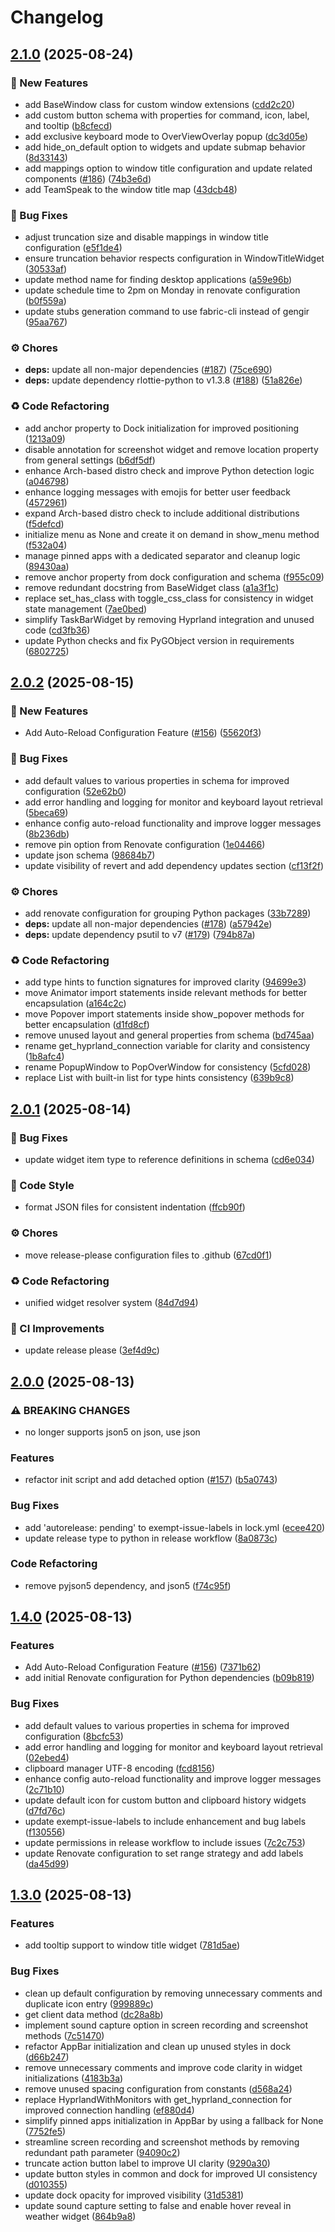 # Changelog

## [2.1.0](https://github.com/rubiin/Tsumiki/compare/v2.0.2...v2.1.0) (2025-08-24)


### 🚀 New Features

* add BaseWindow class for custom window extensions ([cdd2c20](https://github.com/rubiin/Tsumiki/commit/cdd2c201fc33f18ebc0294ce606c1f1b71504693))
* add custom button schema with properties for command, icon, label, and tooltip ([b8cfecd](https://github.com/rubiin/Tsumiki/commit/b8cfecd7c43279d007fe057b5cc286f1aab6a3fd))
* add exclusive keyboard mode to OverViewOverlay popup ([dc3d05e](https://github.com/rubiin/Tsumiki/commit/dc3d05e4501734e2ce0afe70693408c1ad7fc100))
* add hide_on_default option to widgets and update submap behavior ([8d33143](https://github.com/rubiin/Tsumiki/commit/8d33143e05c8830d27ab1bcaaf4707fe27e4419c))
* add mappings option to window title configuration and update related components ([#186](https://github.com/rubiin/Tsumiki/issues/186)) ([74b3e6d](https://github.com/rubiin/Tsumiki/commit/74b3e6dded52390ce85560d33d08372b16d22206))
* add TeamSpeak to the window title map ([43dcb48](https://github.com/rubiin/Tsumiki/commit/43dcb48894ec917ac843640c78a5526880b12f31))


### 🐛 Bug Fixes

* adjust truncation size and disable mappings in window title configuration ([e5f1de4](https://github.com/rubiin/Tsumiki/commit/e5f1de49d1b573f803ec0e590b6a8871b84d3686))
* ensure truncation behavior respects configuration in WindowTitleWidget ([30533af](https://github.com/rubiin/Tsumiki/commit/30533af94a2424a36fa7bb83cab885078e0f83cc))
* update method name for finding desktop applications ([a59e96b](https://github.com/rubiin/Tsumiki/commit/a59e96b32ef4d7e6416750c2112f222291153da5))
* update schedule time to 2pm on Monday in renovate configuration ([b0f559a](https://github.com/rubiin/Tsumiki/commit/b0f559a7a7752642cce2b0b77db107b274170bae))
* update stubs generation command to use fabric-cli instead of gengir ([95aa767](https://github.com/rubiin/Tsumiki/commit/95aa767ea1ebbb7058244828d5ca7fe65bfedc55))


### ⚙️ Chores

* **deps:** update all non-major dependencies ([#187](https://github.com/rubiin/Tsumiki/issues/187)) ([75ce690](https://github.com/rubiin/Tsumiki/commit/75ce690fe35f929c4da746745f66757c90950c6f))
* **deps:** update dependency rlottie-python to v1.3.8 ([#188](https://github.com/rubiin/Tsumiki/issues/188)) ([51a826e](https://github.com/rubiin/Tsumiki/commit/51a826e48a4f1257d662cac5186045653fd7e57f))


### ♻️ Code Refactoring

* add anchor property to Dock initialization for improved positioning ([1213a09](https://github.com/rubiin/Tsumiki/commit/1213a0945d9cdbd331c019eb107387cf1013ce5e))
* disable annotation for screenshot widget and remove location property from general settings ([b6df5df](https://github.com/rubiin/Tsumiki/commit/b6df5df6321982b0aee68e35aa7cbdc14e275f00))
* enhance Arch-based distro check and improve Python detection logic ([a046798](https://github.com/rubiin/Tsumiki/commit/a046798c9622000cb1d3b64b0aa8f466f3d791d0))
* enhance logging messages with emojis for better user feedback ([4572961](https://github.com/rubiin/Tsumiki/commit/457296169014bd8aa853b73be1f7b45de9b5263c))
* expand Arch-based distro check to include additional distributions ([f5defcd](https://github.com/rubiin/Tsumiki/commit/f5defcd74cdc5138d2067b4457a03a1843ffc480))
* initialize menu as None and create it on demand in show_menu method ([f532a04](https://github.com/rubiin/Tsumiki/commit/f532a046d0f69fa0f7cc5aba376e463504ad10e1))
* manage pinned apps with a dedicated separator and cleanup logic ([89430aa](https://github.com/rubiin/Tsumiki/commit/89430aa1ff5275e69b3846b961db3f45a1a1e09f))
* remove anchor property from dock configuration and schema ([f955c09](https://github.com/rubiin/Tsumiki/commit/f955c094a9c26808d8154dbb703760450ac0250a))
* remove redundant docstring from BaseWidget class ([a1a3f1c](https://github.com/rubiin/Tsumiki/commit/a1a3f1c33f450b0b44ae84543405d0535d8965a0))
* replace set_has_class with toggle_css_class for consistency in widget state management ([7ae0bed](https://github.com/rubiin/Tsumiki/commit/7ae0beded1e6162b8483dc9fbbe64dfacecf73d4))
* simplify TaskBarWidget by removing Hyprland integration and unused code ([cd3fb36](https://github.com/rubiin/Tsumiki/commit/cd3fb36a265997e5ac6e961021da396117cc65ed))
* update Python checks and fix PyGObject version in requirements ([6802725](https://github.com/rubiin/Tsumiki/commit/6802725a449e9d09a20e5cd81dfa4a6386cedb9f))

## [2.0.2](https://github.com/rubiin/Tsumiki/compare/v2.0.1...v2.0.2) (2025-08-15)


### 🚀 New Features

* Add Auto-Reload Configuration Feature ([#156](https://github.com/rubiin/Tsumiki/issues/156)) ([55620f3](https://github.com/rubiin/Tsumiki/commit/55620f3da7f721dcd1da867897e2067a04b6d7a0))


### 🐛 Bug Fixes

* add default values to various properties in schema for improved configuration ([52e62b0](https://github.com/rubiin/Tsumiki/commit/52e62b029576f5130d95d4bb38223aa0c4068dcd))
* add error handling and logging for monitor and keyboard layout retrieval ([5beca69](https://github.com/rubiin/Tsumiki/commit/5beca69e7e57327cee7fa6c422041c93847d4747))
* enhance config auto-reload functionality and improve logger messages ([8b236db](https://github.com/rubiin/Tsumiki/commit/8b236db559a62cf32263d11c9af5fac4812653e6))
* remove pin option from Renovate configuration ([1e04466](https://github.com/rubiin/Tsumiki/commit/1e04466493dba69e27c42433760bdb93e8062ae4))
* update json schema ([98684b7](https://github.com/rubiin/Tsumiki/commit/98684b7c9acd9daf2f25ad2b051ebe528c303734))
* update visibility of revert and add dependency updates section ([cf13f2f](https://github.com/rubiin/Tsumiki/commit/cf13f2fd90536c4e96649ac12f987bffdded91d5))


### ⚙️ Chores

* add renovate configuration for grouping Python packages ([33b7289](https://github.com/rubiin/Tsumiki/commit/33b72890dd632069203e1b051c6662da6d2a5628))
* **deps:** update all non-major dependencies ([#178](https://github.com/rubiin/Tsumiki/issues/178)) ([a57942e](https://github.com/rubiin/Tsumiki/commit/a57942e3cba3774c4436a16577e4e3d5cb8fc7f0))
* **deps:** update dependency psutil to v7 ([#179](https://github.com/rubiin/Tsumiki/issues/179)) ([794b87a](https://github.com/rubiin/Tsumiki/commit/794b87ae80806127b66fddd6e52d49cc8a95f66f))


### ♻️ Code Refactoring

* add type hints to function signatures for improved clarity ([94699e3](https://github.com/rubiin/Tsumiki/commit/94699e3c5dfa7970a65e83ca3bb72d727cb5d584))
* move Animator import statements inside relevant methods for better encapsulation ([a164c2c](https://github.com/rubiin/Tsumiki/commit/a164c2c254df6a496349d00115aec463f208ba38))
* move Popover import statements inside show_popover methods for better encapsulation ([d1fd8cf](https://github.com/rubiin/Tsumiki/commit/d1fd8cf8a212ccabbbebe55956b727e051833b44))
* remove unused layout and general properties from schema ([bd745aa](https://github.com/rubiin/Tsumiki/commit/bd745aaedd99693ee7ceef22b2322fc22010c9b2))
* rename get_hyprland_connection variable for clarity and consistency ([1b8afc4](https://github.com/rubiin/Tsumiki/commit/1b8afc4ab00826e66178f0721a9d193b001efe1b))
* rename PopupWindow to PopOverWindow for consistency ([5cfd028](https://github.com/rubiin/Tsumiki/commit/5cfd028e10733b5e11619ddda877e3caa6acd828))
* replace List with built-in list for type hints consistency ([639b9c8](https://github.com/rubiin/Tsumiki/commit/639b9c8d2a477e67e8da1b233479087fc335a211))

## [2.0.1](https://github.com/rubiin/Tsumiki/compare/v2.0.0...v2.0.1) (2025-08-14)


### 🐛 Bug Fixes

* update widget item type to reference definitions in schema ([cd6e034](https://github.com/rubiin/Tsumiki/commit/cd6e03446a0f8f112ff83747822e75d06ffe0ea0))


### 🎨 Code Style

* format JSON files for consistent indentation ([ffcb90f](https://github.com/rubiin/Tsumiki/commit/ffcb90faa2182e8579f0c752b09098115894adb8))


### ⚙️ Chores

* move release-please configuration files to .github ([67cd0f1](https://github.com/rubiin/Tsumiki/commit/67cd0f1cd9a64a1918576966c59409adba71e65c))


### ♻️ Code Refactoring

* unified widget resolver system ([84d7d94](https://github.com/rubiin/Tsumiki/commit/84d7d948569e2c5a1d7090a4dcfa806661c23b0f))


### 🚀 CI Improvements

* update release please ([3ef4d9c](https://github.com/rubiin/Tsumiki/commit/3ef4d9cc6e4a7f67d2ef223e1fe23a65ee49d8bb))

## [2.0.0](https://github.com/rubiin/Tsumiki/compare/v1.4.0...v2.0.0) (2025-08-13)


### ⚠ BREAKING CHANGES

* no longer supports json5 on json, use json

### Features

* refactor init script and add detached option ([#157](https://github.com/rubiin/Tsumiki/issues/157)) ([b5a0743](https://github.com/rubiin/Tsumiki/commit/b5a074310db05eda2cff16f0e9440e509b66090f))


### Bug Fixes

* add 'autorelease: pending' to exempt-issue-labels in lock.yml ([ecee420](https://github.com/rubiin/Tsumiki/commit/ecee420ee64ffc0488b5547b9a3671eb6990e00c))
* update release type to python in release workflow ([8a0873c](https://github.com/rubiin/Tsumiki/commit/8a0873cfa6be93c2e2a260fb1ea2290c0e86e461))


### Code Refactoring

* remove pyjson5 dependency, and json5 ([f74c95f](https://github.com/rubiin/Tsumiki/commit/f74c95f5a31e60c5388fd46ad7c9fb38fa9d9327))

## [1.4.0](https://github.com/rubiin/Tsumiki/compare/v1.3.0...v1.4.0) (2025-08-13)


### Features

* Add Auto-Reload Configuration Feature ([#156](https://github.com/rubiin/Tsumiki/issues/156)) ([7371b62](https://github.com/rubiin/Tsumiki/commit/7371b62e1ba5c99636e2a2fbd0352ce64a9f3834))
* add initial Renovate configuration for Python dependencies ([b09b819](https://github.com/rubiin/Tsumiki/commit/b09b81960cc9cfc2bba74b1106ab58c6c895094d))


### Bug Fixes

* add default values to various properties in schema for improved configuration ([8bcfc53](https://github.com/rubiin/Tsumiki/commit/8bcfc536440927244a7083b4b324078203ea3f2c))
* add error handling and logging for monitor and keyboard layout retrieval ([02ebed4](https://github.com/rubiin/Tsumiki/commit/02ebed4e50b25475d40c741849c2e2edeab78b2e))
* clipboard manager UTF-8 encoding ([fcd8156](https://github.com/rubiin/Tsumiki/commit/fcd8156a21dc5162cd2b952b332292968a74e045))
* enhance config auto-reload functionality and improve logger messages ([2c71b10](https://github.com/rubiin/Tsumiki/commit/2c71b10c3c9a41c4e8b8aa6075cfd276923c76a8))
* update default icon for custom button and clipboard history widgets ([d7fd76c](https://github.com/rubiin/Tsumiki/commit/d7fd76ca1f04c5eff15a34958e74deecdb422b17))
* update exempt-issue-labels to include enhancement and bug labels ([f130556](https://github.com/rubiin/Tsumiki/commit/f130556181cabdae7f715b7f52927ba69e4b81ac))
* update permissions in release workflow to include issues ([7c2c753](https://github.com/rubiin/Tsumiki/commit/7c2c7533000c2f19cb6ddf42ddd69332d10e6fd7))
* update Renovate configuration to set range strategy and add labels ([da45d99](https://github.com/rubiin/Tsumiki/commit/da45d993c4ed8b7b8413443b054731a82e24ac33))

## [1.3.0](https://github.com/rubiin/Tsumiki/compare/v1.2.1...v1.3.0) (2025-08-13)


### Features

* add tooltip support to window title widget ([781d5ae](https://github.com/rubiin/Tsumiki/commit/781d5ae60497cb9898ec23d87213965c4d42a1c2))


### Bug Fixes

* clean up default configuration by removing unnecessary comments and duplicate icon entry ([999889c](https://github.com/rubiin/Tsumiki/commit/999889ce1bca9ef471085633d1324c97f94d1a90))
* get client data method ([dc28a8b](https://github.com/rubiin/Tsumiki/commit/dc28a8b5cc2a21c39d95d2d7eb61c30111933f10))
* implement sound capture option in screen recording and screenshot methods ([7c51470](https://github.com/rubiin/Tsumiki/commit/7c51470748d4b127fa260a21bc80c49cfde037a5))
* refactor AppBar initialization and clean up unused styles in dock ([d66b247](https://github.com/rubiin/Tsumiki/commit/d66b2475a243fb04885e0e8e1c6395cc5971e1cd))
* remove unnecessary comments and improve code clarity in widget initializations ([4183b3a](https://github.com/rubiin/Tsumiki/commit/4183b3ad5c54e50d01b09485ebcd8aa04683ad76))
* remove unused spacing configuration from constants ([d568a24](https://github.com/rubiin/Tsumiki/commit/d568a24e0168dfb9e35fe0711a7023d412c27b9b))
* replace HyprlandWithMonitors with get_hyprland_connection for improved connection handling ([ef880d4](https://github.com/rubiin/Tsumiki/commit/ef880d403eab0e44153c2cd13970e2222071389c))
* simplify pinned apps initialization in AppBar by using a fallback for None ([7752fe5](https://github.com/rubiin/Tsumiki/commit/7752fe5179f84b96bca76ff4f8aec61580f9f2f9))
* streamline screen recording and screenshot methods by removing redundant path parameter ([94090c2](https://github.com/rubiin/Tsumiki/commit/94090c2634380ba03be3963886083aef3b185575))
* truncate action button label to improve UI clarity ([9290a30](https://github.com/rubiin/Tsumiki/commit/9290a3005d8130dc08e05090c4951ea384c3347c))
* update button styles in common and dock for improved UI consistency ([d010355](https://github.com/rubiin/Tsumiki/commit/d010355f31c0e30a697b8b03ae6af6fcee273796))
* update dock opacity for improved visibility ([31d5381](https://github.com/rubiin/Tsumiki/commit/31d5381d49ec449aa50470d5786c863e65045cbd))
* update sound capture setting to false and enable hover reveal in weather widget ([864b9a8](https://github.com/rubiin/Tsumiki/commit/864b9a8d1ddd4da3a3c0554839c4ed9dab074f12))
